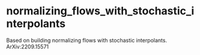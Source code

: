 # normalizing_flows_with_stochastic_interpolants
Based on building normalizing flows with stochastic interpolants. ArXiv:2209.15571
